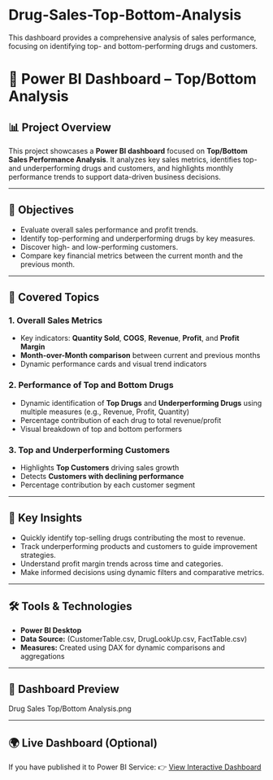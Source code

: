 # Drug-Sales-Top-Bottom-Analysis
This dashboard provides a comprehensive analysis of sales performance, focusing on identifying top- and bottom-performing drugs and customers.

# 💊 Power BI Dashboard – Top/Bottom Analysis

## 📊 Project Overview
This project showcases a **Power BI dashboard** focused on **Top/Bottom Sales Performance Analysis**. It analyzes key sales metrics, identifies top- and underperforming drugs and customers, and highlights monthly performance trends to support data-driven business decisions.

---

## 🎯 Objectives
- Evaluate overall sales performance and profit trends.
- Identify top-performing and underperforming drugs by key measures.
- Discover high- and low-performing customers.
- Compare key financial metrics between the current month and the previous month.

---

## 🧩 Covered Topics

### **1. Overall Sales Metrics**
- Key indicators: **Quantity Sold**, **COGS**, **Revenue**, **Profit**, and **Profit Margin**
- **Month-over-Month comparison** between current and previous months
- Dynamic performance cards and visual trend indicators

### **2. Performance of Top and Bottom Drugs**
- Dynamic identification of **Top Drugs** and **Underperforming Drugs** using multiple measures (e.g., Revenue, Profit, Quantity)
- Percentage contribution of each drug to total revenue/profit
- Visual breakdown of top and bottom performers

### **3. Top and Underperforming Customers**
- Highlights **Top Customers** driving sales growth
- Detects **Customers with declining performance**
- Percentage contribution by each customer segment

---

## 🧠 Key Insights
- Quickly identify top-selling drugs contributing the most to revenue.
- Track underperforming products and customers to guide improvement strategies.
- Understand profit margin trends across time and categories.
- Make informed decisions using dynamic filters and comparative metrics.

---

## 🛠️ Tools & Technologies
- **Power BI Desktop**
- **Data Source:** (CustomerTable.csv, DrugLookUp.csv, FactTable.csv)
- **Measures:** Created using DAX for dynamic comparisons and aggregations

---

## 📸 Dashboard Preview
Drug Sales Top/Bottom Analysis.png

---

## 🌍 Live Dashboard (Optional)
If you have published it to Power BI Service:
👉 [View Interactive Dashboard](https://app.powerbi.com/view?r=YOUR_LINK_HERE)

